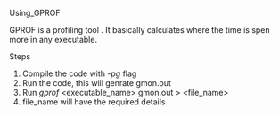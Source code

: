 Using_GPROF

GPROF is a profiling tool . It basically calculates where the time is spen more in any
executable.

Steps
1. Compile the code with  *-pg* flag
2. Run the code, this will genrate gmon.out
3. Run *gprof* <executable_name> gmon.out > <file_name>
4. file_name will have the required details

